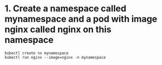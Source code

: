 # 1. Create a namespace called mynamespace and a pod with image nginx called nginx on this namespace

 ```
kubectl create ns mynamespace 
kubectl run nginx --image=nginx -n mynamespace
```
